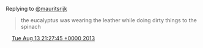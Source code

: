 Replying to [@mauritsrijk](https://twitter.com/mauritsrijk/status/366649199107911681)

> the eucalyptus was wearing the leather while doing dirty things to the spinach

<img src="../../media/tweet.ico" width="12" /> [Tue Aug 13 21:27:45 +0000 2013](https://twitter.com/DromerDenker/status/367397082690121728)